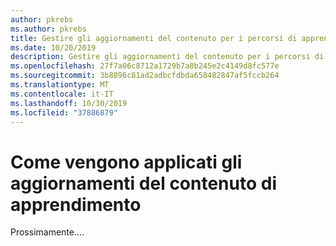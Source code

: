 ```yaml
---
author: pkrebs
ms.author: pkrebs
title: Gestire gli aggiornamenti del contenuto per i percorsi di apprendimento
ms.date: 10/20/2019
description: Gestire gli aggiornamenti del contenuto per i percorsi di apprendimento
ms.openlocfilehash: 27f7a06c8712a1729b7a8b245e2c4149d8fc577e
ms.sourcegitcommit: 3b8896c81ad2adbcfdbda658482847af5fccb264
ms.translationtype: MT
ms.contentlocale: it-IT
ms.lasthandoff: 10/30/2019
ms.locfileid: "37886879"
---
```

# <a name="how-learning-content-updates-are-applied"></a>Come vengono applicati gli aggiornamenti del contenuto di apprendimento
Prossimamente....
